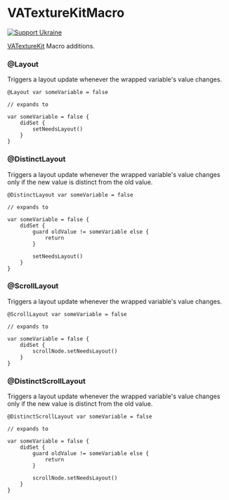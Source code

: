 # VATextureKitMacro


[![Support Ukraine](https://img.shields.io/badge/Support-Ukraine-FFD500?style=flat&labelColor=005BBB)](https://opensource.fb.com/support-ukraine)


[VATextureKit](https://github.com/VAndrJ/VATextureKit) Macro additions.


### @Layout


Triggers a layout update whenever the wrapped variable's value changes.


```
@Layout var someVariable = false

// expands to

var someVariable = false {
    didSet {
        setNeedsLayout()
    }
}
```


### @DistinctLayout


Triggers a layout update whenever the wrapped variable's value changes only if the new value is distinct from the old value.


```
@DistinctLayout var someVariable = false

// expands to

var someVariable = false {
    didSet {
        guard oldValue != someVariable else {
            return
        }

        setNeedsLayout()
    }
}
```


### @ScrollLayout


Triggers a layout update whenever the wrapped variable's value changes.


```
@ScrollLayout var someVariable = false

// expands to

var someVariable = false {
    didSet {
        scrollNode.setNeedsLayout()
    }
}
```


### @DistinctScrollLayout


Triggers a layout update whenever the wrapped variable's value changes only if the new value is distinct from the old value.


```
@DistinctScrollLayout var someVariable = false

// expands to

var someVariable = false {
    didSet {
        guard oldValue != someVariable else {
            return
        }

        scrollNode.setNeedsLayout()
    }
}
```
